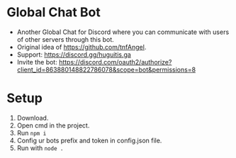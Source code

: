 # Global Chat Bot
- Another Global Chat for Discord where you can communicate with users of other servers through this bot.
- Original idea of https://github.com/tnfAngel.
- Support: https://discord.gg/huguitis.ga
- Invite the bot: https://discord.com/oauth2/authorize?client_id=863880148822786078&scope=bot&permissions=8

# Setup
1. Download.
2. Open cmd in the project.
3. Run ```npm i```
4. Config ur bots prefix and token in config.json file.
5. Run with ```node .```
